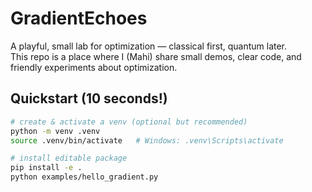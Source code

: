 # GradientEchoes

A playful, small lab for optimization — classical first, quantum later.  
This repo is a place where I (Mahi) share small demos, clear code, and friendly experiments about optimization.

## Quickstart (10 seconds!)
```bash
# create & activate a venv (optional but recommended)
python -m venv .venv
source .venv/bin/activate   # Windows: .venv\Scripts\activate

# install editable package
pip install -e .
python examples/hello_gradient.py

